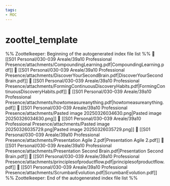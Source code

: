 ```yaml
---
tags: 
- MOC
---
```

# zoottel_template



%% Zoottelkeeper: Beginning of the autogenerated index file list  %%
📄 [[S01 Personal/030-039 Areale/39a10 Professional Presence/attachments/CompoundingLearning.pdf|CompoundingLearning.pdf]]
📄 [[S01 Personal/030-039 Areale/39a10 Professional Presence/attachments/DiscoverYourSecondBrain.pdf|DiscoverYourSecondBrain.pdf]]
📄 [[S01 Personal/030-039 Areale/39a10 Professional Presence/attachments/FormingContinuousDiscoveryHabits.pdf|FormingContinuousDiscoveryHabits.pdf]]
📄 [[S01 Personal/030-039 Areale/39a10 Professional Presence/attachments/howtomeasureanything.pdf|howtomeasureanything.pdf]]
📄 [[S01 Personal/030-039 Areale/39a10 Professional Presence/attachments/Pasted image 20250326034630.png|Pasted image 20250326034630.png]]
📄 [[S01 Personal/030-039 Areale/39a10 Professional Presence/attachments/Pasted image 20250326035729.png|Pasted image 20250326035729.png]]
📄 [[S01 Personal/030-039 Areale/39a10 Professional Presence/attachments/Presentation Agile 2.pdf|Presentation Agile 2.pdf]]
📄 [[S01 Personal/030-039 Areale/39a10 Professional Presence/attachments/Presentation Second Brain.pdf|Presentation Second Brain.pdf]]
📄 [[S01 Personal/030-039 Areale/39a10 Professional Presence/attachments/principlesofproductflow.pdf|principlesofproductflow.pdf]]
📄 [[S01 Personal/030-039 Areale/39a10 Professional Presence/attachments/ScrumbanEvolution.pdf|ScrumbanEvolution.pdf]]
%% Zoottelkeeper: End of the autogenerated index file list  %%

